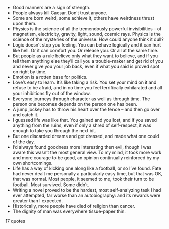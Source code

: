  - Good manners are a sign of strength.
 - People always kill Caesar. Don’t trust anyone.
 - Some are born weird, some achieve it, others have weirdness thrust upon them.
 - Physics is the science of all the tremendously powerful invisibilities – of magnetism, electricity, gravity, light, sound, cosmic rays. Physics is the science of the mysteries of the universe. How could anyone think it dull?
 - Logic doesn’t stop you feeling. You can behave logically and it can hurt like hell. Or it can comfort you. Or release you. Or all at the same time.
 - But people as a rule believe only what they want to believe, and if you tell them anything else they’ll call you a trouble-maker and get rid of you and never give you your job back, even if what you said is proved spot on right by time.
 - Emotion is a rotten base for politics.
 - Love’s easy to learn. It’s like taking a risk. You set your mind on it and refuse to be afraid, and in no time you feel terrifically exhilarated and all your inhibitions fly out of the window.
 - Everyone journeys through character as well as through time. The person one becomes depends on the person one has been.
 - A jump jockey has to throw his heart over the fence – and then go over and catch it.
 - I guessed life was like that. You gained and you lost, and if you saved anything from the ruins, even if only a shred of self-respect, it was enough to take you through the next bit.
 - But one discarded dreams and got dressed, and made what one could of the day.
 - I’d always found goodness more interesting then evil, though I was aware this wasn’t the most general view. To my mind, it took more work and more courage to be good, an opinion continually reinforced by my own shortcomings.
 - Life has a way of kicking one along like a football, or so I’ve found. Fate had never dealt me personally a particularly easy time, but that was OK, that was normal. Most people, it seemed to me, took their turn to be football. Most survived. Some didn’t.
 - Writing a novel proved to be the hardest, most self-analyzing task I had ever attempted, far worse than an autobiography: and its rewards were greater than I expected.
 - Historically, more people have died of religion than cancer.
 - The dignity of man was everywhere tissue-paper thin.

17 quotes